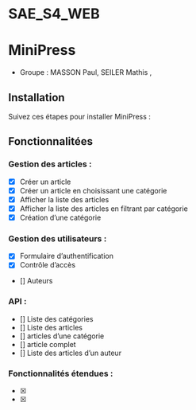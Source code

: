 # SAE_S4_WEB

# MiniPress

- Groupe : MASSON Paul, SEILER Mathis , 

## Installation

Suivez ces étapes pour installer MiniPress :

## Fonctionnalitées
### Gestion des articles :
- [x] Créer un article
- [x] Créer un article en choisissant une catégorie
- [x] Afficher la liste des articles
- [x] Afficher la liste des articles en filtrant par catégorie
- [x] Création d’une catégorie
### Gestion des utilisateurs :
- [x] Formulaire d’authentification
- [x] Contrôle d’accès
- [] Auteurs
### API :
- [] Liste des catégories
- [] Liste des articles
- [] articles d’une catégorie
- [] article complet
- [] Liste des articles d’un auteur
### Fonctionnalités étendues :
- [x] 
- [x] 


